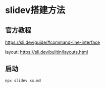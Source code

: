 # slidev搭建方法

## 官方教程
https://sli.dev/guide/#command-line-interface


layout: https://sli.dev/builtin/layouts.html

## 启动
```bash
npx slidev xx.md    
```